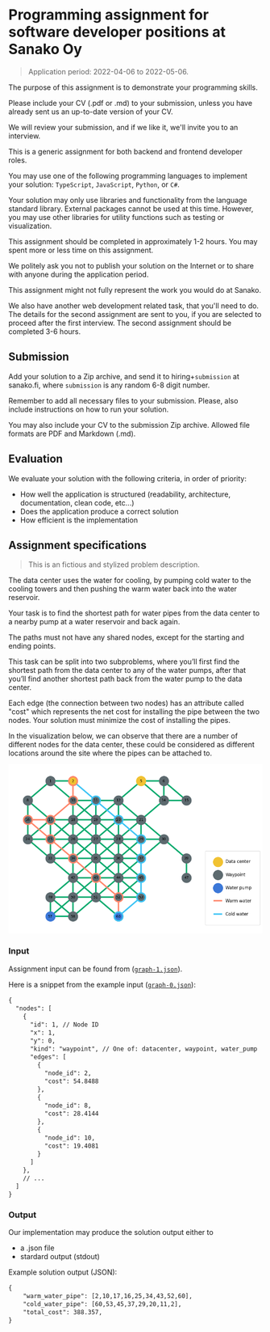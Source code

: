 # Programming assignment for software developer positions at Sanako Oy

> Application period: 2022-04-06 to 2022-05-06.

The purpose of this assignment is to demonstrate your programming skills.

Please include your CV (.pdf or .md) to your submission, unless you have already sent us an up-to-date version of your CV.

We will review your submission, and if we like it, we'll invite you to an interview.

This is a generic assignment for both backend and frontend developer roles.

You may use one of the following programming languages to implement your solution: `TypeScript`, `JavaScript`, `Python`, or `C#`.

Your solution may only use libraries and functionality from the language standard library. External packages cannot be used at this time. However, you may use other libraries for utility functions such as testing or visualization.

This assignment should be completed in approximately 1-2 hours. You may spent more or less time on this assignment.

We politely ask you not to publish your solution on the Internet or to share with anyone during the application period.

This assignment might not fully represent the work you would do at Sanako. 

We also have another web development related task, that you'll need to do. The details for the second assignment are sent to you, if you are selected to proceed after the first interview. The second assignment should be completed 3-6 hours.

## Submission

Add your solution to a Zip archive, and send it to hiring+`submission` at sanako.fi, where `submission` is any random 6-8 digit number.

Remember to add all necessary files to your submission. Please, also include instructions on how to run your solution.

You may also include your CV to the submission Zip archive. Allowed file formats are PDF and Markdown (.md).

## Evaluation

We evaluate your solution with the following criteria, in order of priority:
- How well the application is structured (readability, architecture, documentation, clean code, etc...)
- Does the application produce a correct solution
- How efficient is the implementation

## Assignment specifications

> This is an fictious and stylized problem description.

The data center uses the water for cooling, by pumping cold water to the cooling towers and then pushing the warm water back into the water reservoir.

Your task is to find the shortest path for water pipes from the data center to a nearby pump at a water reservoir and back again.

The paths must not have any shared nodes, except for the starting and ending points.

This task can be split into two subproblems, where you’ll first find the shortest path from the data center to any of the water pumps, after that you’ll find another shortest path back from the water pump to the data center.

Each edge (the connection between two nodes) has an attribute called "cost" which represents the net cost for installing the pipe between the two nodes. Your solution must minimize the cost of installing the pipes.

In the visualization below, we can observe that there are a number of different nodes for the data center, these could be considered as different locations around the site where the pipes can be attached to.

![A graph with a solution](./graph-0.png)

### Input

Assignment input can be found from ([`graph-1.json`](./graph-1.json)).

Here is a snippet from the example input ([`graph-0.json`](./graph-0.json)):

```jsonc
{
  "nodes": [
    {
      "id": 1, // Node ID
      "x": 1,
      "y": 0,
      "kind": "waypoint", // One of: datacenter, waypoint, water_pump
      "edges": [
        {
          "node_id": 2,
          "cost": 54.8488
        },
        {
          "node_id": 8,
          "cost": 28.4144
        },
        {
          "node_id": 10,
          "cost": 19.4081
        }
      ]
    },
    // ...
  ]
}
```


### Output

Our implementation may produce the solution output either to
- a .json file
- stardard output (stdout)

Example solution output (JSON):
```jsonc
{
    "warm_water_pipe": [2,10,17,16,25,34,43,52,60],
    "cold_water_pipe": [60,53,45,37,29,20,11,2],
    "total_cost": 388.357,
}
```